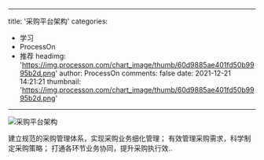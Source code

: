 
---
title: '采购平台架构'
categories: 
 - 学习
 - ProcessOn
 - 推荐
headimg: 'https://img.processon.com/chart_image/thumb/60d9885ae401fd50b9995b2d.png'
author: ProcessOn
comments: false
date: 2021-12-21 14:21:21
thumbnail: 'https://img.processon.com/chart_image/thumb/60d9885ae401fd50b9995b2d.png'
---

<div>   
<img class="thumb" alt="采购平台架构" src="https://img.processon.com/chart_image/thumb/60d9885ae401fd50b9995b2d.png" referrerpolicy="no-referrer">
<p>建立规范的采购管理体系，实现采购业务细化管理；
有效管理采购需求，科学制定采购策略；
打通各环节业务协同，提升采购执行效..</p>  
</div>
            